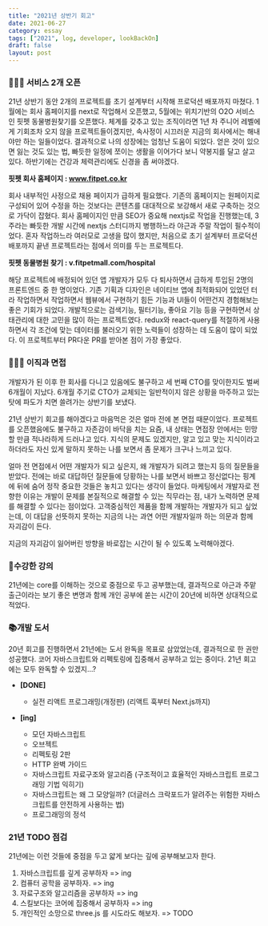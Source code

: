 ```yaml
---
title: "2021년 상반기 회고"
date: 2021-06-27
category: essay
tags: ["2021", log, developer, lookBackOn]
draft: false
layout: post
---
```


### 👩🏻‍💻 서비스 2개 오픈

21년 상반기 동안 2개의 프로젝트를 초기 설계부터 시작해 프로덕션 배포까지 마쳤다. 1월에는 회사 홈페이지를 next로 작업해서 오픈했고, 5월에는 위치기반의 O2O 서비스인 핏펫 동물병원찾기를 오픈했다. 체계를 갖추고 있는 조직이라면 1년 차 주니어 레벨에게 기회조차 오지 않을 프로젝트들이겠지만, 속사정이 시끄러운 지금의 회사에서는 해내야만 하는 일들이었다. 결과적으로 나의 성장에는 엄청난 도움이 되었다. 얻은 것이 있으면 잃는 것도 있는 법, 빠듯한 일정에 쪼이는 생활을 이어가다 보니 약봉지를 달고 살고 있다. 하반기에는 건강과 체력관리에도 신경을 좀 써야겠다.

<b>핏펫 회사 홈페이지 : www.fitpet.co.kr</b>

회사 내부적인 사정으로 채용 페이지가 급하게 필요했다. 기존의 홈페이지는 원페이지로 구성되어 있어 수정을 하는 것보다는 콘텐츠를 대대적으로 보강해서 새로 구축하는 것으로 가닥이 잡혔다. 회사 홈페이지인 만큼 SEO가 중요해 nextjs로 작업을 진행했는데, 3주라는 빠듯한 개발 시간에 nextjs 스터디까지 병행하느라 야근과 주말 작업이 필수적이었다. 혼자 작업하느라 여러모로 고생을 많이 했지만, 처음으로 초기 설계부터 프로덕션 배포까지 끝낸 프로젝트라는 점에서 의미를 두는 프로젝트다.

<b>핏펫 동물병원 찾기 : v.fitpetmall.com/hospital</b>

해당 프로젝트에 배정되어 있던 앱 개발자가 모두 다 퇴사하면서 급하게 투입된 2명의 프론트엔드 중 한 명이었다. 기존 기획과 디자인은 네이티브 앱에 최적화되어 있었던 터라 작업하면서 작업하면서 웹뷰에서 구현하기 힘든 기능과 UI들이 어떤건지 경험해보는 좋은 기회가 되었다. 개발적으로는 검색기능, 필터기능, 좋아요 기능 등을 구현하면서 상태관리에 대한 고민을 많이 하는 프로젝트였다. redux와 react-query를 적절하게 사용하면서 각 조건에 맞는 데이터를 불러오기 위한 노력들이 성장하는 데 도움이 많이 되었다. 이 프로젝트부터 PR다운 PR를 받아본 점이 가장 좋았다.

### 🙋🏻‍♀️ 이직과 면접     

개발자가 된 이후 한 회사를 다니고 있음에도 불구하고 세 번째 CTO를 맞이한지도 벌써 6개월이 지났다. 6개월 주기로 CTO가 교체되는 일반적이지 않은 상황을 마주하고 있는 탓에 파도가 치면 쓸려가는 상반기를 보냈다.

21년 상반기 회고를 해야겠다고 마음먹은 것은 얼마 전에 본 면접 때문이었다.
프로젝트를 오픈했음에도 불구하고 자존감이 바닥을 치는 요즘, 내 상태는 면접장 안에서는 민망할 만큼 적나라하게 드러나고 있다. 지식의 문제도 있겠지만, 알고 있고 맞는 지식이라고 하더라도 자신 있게 말하지 못하는 나를 보면서 좀 문제가 크구나 느끼고 있다.

얼마 전 면접에서 어떤 개발자가 되고 싶은지, 왜 개발자가 되려고 했는지 등의 질문들을 받았다. 전에는 바로 대답하던 질문들에 당황하는 나를 보면서 바쁘고 정신없다는 핑계에 뒤에 숨어 정작 중요한 것들은 놓치고 있다는 생각이 들었다.
마케팅에서 개발자로 전향한 이유는 개발이 문제를 본질적으로 해결할 수 있는 직무라는 점, 내가 노력하면 문제를 해결할 수 있다는 점이었다. 고객중심적인 제품을 함께 개발하는 개발자가 되고 싶었는데, 이 대답을 선뜻하지 못하는 지금의 나는 과연 어떤 개발자일까 하는 의문과 함께 자괴감이 든다.

지금의 자괴감이 잃어버린 방향을 바로잡는 시간이 될 수 있도록 노력해야겠다.

### 📝수강한 강의

21년에는 core를 이해하는 것으로 중점으로 두고 공부했는데, 결과적으로 야근과 주맡출근이라는 보기 좋은 변명과 함께 개인 공부에 쏟는 시간이 20년에 비하면 상대적으로 적었다.

### 📚개발 도서

20년 회고를 진행하면서 21년에는 도서 완독을 목표로 삼았었는데, 결과적으로 한 권만 성공했다. 코어 자바스크립트와 리펙토링에 집중해서 공부하고 있는 중이다. 21년 회고에는 모두 완독할 수 있겠지...?

- <b>[DONE]</b>

  - 실전 리액트 프로그래밍(개정판) (리액트 훅부터 Next.js까지)

- <b>[ing]</b>
  - 모던 자바스크립트
  - 오브젝트
  - 리펙토링 2판
  - HTTP 완벽 가이드
  - 자바스크립트 자료구조와 알고리즘 (구조적이고 효율적인 자바스크립트 프로그래밍 기법 익히기)
  - 자바스크립트는 왜 그 모양일까? (더글러스 크락포드가 알려주는 위험한 자바스크립트를 안전하게 사용하는 법)
  - 프로그래밍의 정석

### 21년 TODO 점검

21년에는 이런 것들에 중점을 두고 얇게 보다는 깊에 공부해보고자 한다.

1. 자바스크립트를 깊게 공부하자 => ing
2. 컴퓨터 공학을 공부하자. => ing
3. 자료구조와 알고리즘을 공부하자 => ing
4. 스킬보다는 코어에 집중해서 공부하자 => ing
5. 개인적인 소망으로 three.js 를 시도라도 해보자. => TODO
